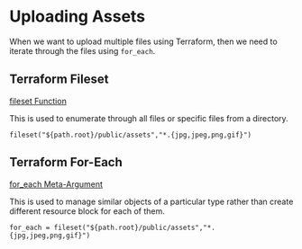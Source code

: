 # Uploading Assets

When we want to upload multiple files using Terraform, then we need to iterate through the files using `for_each`.

## Terraform Fileset

[fileset Function](https://developer.hashicorp.com/terraform/language/functions/fileset)

This is used to enumerate through all files or specific files from a directory.

```hcl
fileset("${path.root}/public/assets","*.{jpg,jpeg,png,gif}")
```

## Terraform For-Each

[for_each Meta-Argument](https://developer.hashicorp.com/terraform/language/meta-arguments/for_each)

This is used to manage similar objects of a particular type rather than create different resource block for each of them.

```hcl
for_each = fileset("${path.root}/public/assets","*.{jpg,jpeg,png,gif}")
```